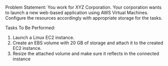 Problem Statement:
You work for XYZ Corporation. Your corporation wants to launch a new web-based application using AWS Virtual Machines. Configure the resources accordingly with appropriate storage for the tasks.
 
 Tasks To Be Performed:
 1. Launch a Linux EC2 instance.
 2. Create an EBS volume with 20 GB of storage and attach it to the created EC2 instance.
 3. Resize the attached volume and make sure it reflects in the connected instance
